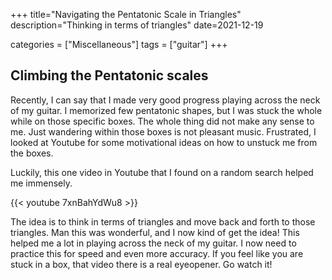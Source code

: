 +++
title="Navigating the Pentatonic Scale in Triangles"
description="Thinking in terms of triangles"
date=2021-12-19

categories = ["Miscellaneous"]
tags = ["guitar"]
+++

## Climbing the Pentatonic scales
Recently, I can say that I made very good progress playing across the neck of my guitar. I memorized few pentatonic shapes, 
but I was stuck the whole while on those specific boxes. The whole thing did not make any sense to me. Just wandering within 
those boxes is not pleasant music. Frustrated, I looked at Youtube for some motivational ideas on how to unstuck me from the boxes.

Luckily, this one video in Youtube that I found on a random search helped me immensely.

{{< youtube 7xnBahYdWu8 >}}

The idea is to think in terms of triangles and move back and forth to those triangles. Man this was wonderful, and 
I now kind of get the idea! This helped me a lot in playing across the neck of my guitar. I now need to practice this
for speed and even more accuracy. If you feel like you are stuck in a box, that video there is a real eyeopener. Go watch it!